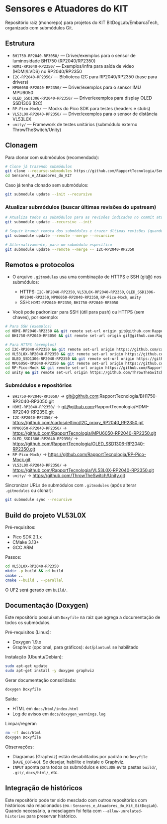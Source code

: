 # Sensores e Atuadores do KIT

Repositório raiz (monorepo) para projetos do KIT BitDogLab/EmbarcaTech, organizado com submódulos Git.

## Estrutura

- `BH1750-RP2040-RP3050/` — Driver/exemplos para o sensor de luminosidade BH1750 (RP2040/RP2350)
- `HDMI-RP2040-RP2350/` — Exemplos/infra para saída de vídeo (HDMI/LVDS) no RP2040/RP2350
- `I2C-RP2040-RP2350/` — Biblioteca I2C para RP2040/RP2350 (base para drivers)
- `MPU6050-RP2040-RP2350/` — Driver/exemplos para o sensor IMU MPU6050
- `OLED_SSD1306-RP2040-RP2350/` — Driver/exemplos para display OLED SSD1306 (I2C)
- `RP-Pico-Mock/` — Mocks do Pico SDK para testes (headers e stubs)
- `VL53L0X-RP2040-RP2350/` — Driver/exemplos para o sensor de distância VL53L0X
- `unity/` — Framework de testes unitários (submódulo externo ThrowTheSwitch/Unity)

## Clonagem

Para clonar com submódulos (recomendado):

```bash
# Clone já trazendo submódulos
git clone --recurse-submodules https://github.com/RapportTecnologia/Sensores_e_Atuadores_do_Kit_BitDogLab.git Sensores_e_Atuadores_do_KIT
cd Sensores_e_Atuadores_do_KIT
```

Caso já tenha clonado sem submódulos:

```bash
git submodule update --init --recursive
```

### Atualizar submódulos (buscar últimas revisões do upstream)

```bash
# Atualiza todos os submódulos para as revisões indicadas no commit atual
git submodule update --recursive --init

# Seguir branch remota dos submódulos e trazer últimas revisões (quando configurado)
git submodule update --remote --merge --recursive

# Alternativamente, para um submódulo específico
git submodule update --remote --merge -- I2C-RP2040-RP2350
```

## Remotos e protocolos

- O arquivo `.gitmodules` usa uma combinação de HTTPS e SSH (git@) nos submódulos:
  - HTTPS: `I2C-RP2040-RP2350`, `VL53L0X-RP2040-RP2350`, `OLED_SSD1306-RP2040-RP2350`, `MPU6050-RP2040-RP2350`, `RP-Pico-Mock`, `unity`
  - SSH: `HDMI-RP2040-RP2350`, `BH1750-RP2040-RP3050`

- Você pode padronizar para SSH (útil para push) ou HTTPS (sem chaves), por exemplo:

```bash
# Para SSH (exemplos)
cd HDMI-RP2040-RP2350 && git remote set-url origin git@github.com:RapportTecnologia/HDMI-RP2040-RP2350.git && cd -
cd BH1750-RP2040-RP3050 && git remote set-url origin git@github.com:RapportTecnologia/BH1750-RP2040-RP3050.git && cd -

# Para HTTPS (exemplos)
cd I2C-RP2040-RP2350 && git remote set-url origin https://github.com/carlosdelfino/I2C_proxy_RP2040_RP2350.git && cd -
cd VL53L0X-RP2040-RP2350 && git remote set-url origin https://github.com/RapportTecnologia/VL53L0X-RP2040-RP2350.git && cd -
cd OLED_SSD1306-RP2040-RP2350 && git remote set-url origin https://github.com/RapportTecnologia/OLED_SSD1306-RP2040-RP2350.git && cd -
cd MPU6050-RP2040-RP2350 && git remote set-url origin https://github.com/RapportTecnologia/MPU6050-RP2040-RP2350.git && cd -
cd RP-Pico-Mock && git remote set-url origin https://github.com/RapportTecnologia/RP-Pico-Mock.git && cd -
cd unity && git remote set-url origin https://github.com/ThrowTheSwitch/Unity.git && cd -
```

### Submódulos e repositórios

- `BH1750-RP2040-RP3050/` → git@github.com:RapportTecnologia/BH1750-RP2040-RP3050.git
- `HDMI-RP2040-RP2350/` → git@github.com:RapportTecnologia/HDMI-RP2040-RP2350.git
- `I2C-RP2040-RP2350/` → https://github.com/carlosdelfino/I2C_proxy_RP2040_RP2350.git
- `MPU6050-RP2040-RP2350/` → https://github.com/RapportTecnologia/MPU6050-RP2040-RP2350.git
- `OLED_SSD1306-RP2040-RP2350/` → https://github.com/RapportTecnologia/OLED_SSD1306-RP2040-RP2350.git
- `RP-Pico-Mock/` → https://github.com/RapportTecnologia/RP-Pico-Mock.git
- `VL53L0X-RP2040-RP2350/` → https://github.com/RapportTecnologia/VL53L0X-RP2040-RP2350.git
- `unity/` → https://github.com/ThrowTheSwitch/Unity.git

Sincronizar URLs de submódulos com `.gitmodules` (após alterar `.gitmodules` ou clonar):

```bash
git submodule sync --recursive
```

## Build do projeto VL53L0X

Pré-requisitos:
- Pico SDK 2.1.x
- CMake 3.13+
- GCC ARM

Passos:
```bash
cd VL53L0X-RP2040-RP2350
mkdir -p build && cd build
cmake ..
cmake --build . --parallel
```

O UF2 será gerado em `build/`.

## Documentação (Doxygen)

Este repositório possui um `Doxyfile` na raiz que agrega a documentação de todos os submódulos.

Pré-requisitos (Linux):
- Doxygen 1.9.x
- Graphviz (opcional, para gráficos): `dot`/`plantuml` se habilitado

Instalação (Ubuntu/Debian):
```bash
sudo apt-get update
sudo apt-get install -y doxygen graphviz
```

Gerar documentação consolidada:
```bash
doxygen Doxyfile
```

Saída:
- HTML em `docs/html/index.html`
- Log de avisos em `docs/doxygen_warnings.log`

Limpar/regerar:
```bash
rm -rf docs/html
doxygen Doxyfile
```

Observações:
- Diagramas (Graphviz) estão desabilitados por padrão no `Doxyfile` (`HAVE_DOT=NO`). Se desejar, habilite e instale o Graphviz.
- `INPUT` aponta para todos os submódulos e `EXCLUDE` evita pastas `build/`, `.git/`, `docs/html/`, etc.

## Integração de históricos

Este repositório pode ter sido mesclado com outros repositórios com históricos não relacionados (ex.: `Sensores_e_Atuadores_do_Kit_BitDogLab`). Quando necessário, a mesclagem foi feita com `--allow-unrelated-histories` para preservar histórico.
